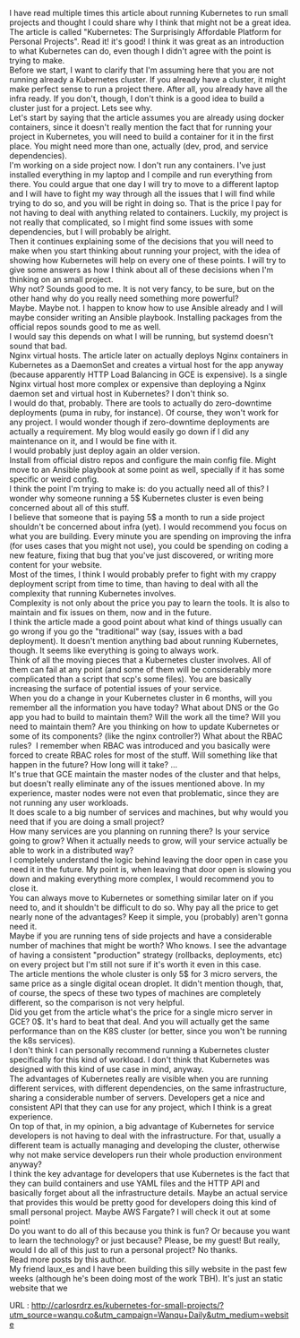   I have read multiple times this article about running Kubernetes to run small projects and thought I could share why I think that might not be a great idea.  
    The article is called "Kubernetes: The Surprisingly Affordable Platform for Personal Projects". Read it! it's good! I think it was great as an introduction to what Kubernetes can do, even though I didn't agree with the point is trying to make.  
    Before we start, I want to clarify that I'm assuming here that you are not running already a Kubernetes cluster. If you already have a cluster, it might make perfect sense to run a project there. After all, you already have all the infra ready. If you don't, though, I don't think is a good idea to build a cluster just for a project. Lets see why.  
    Let's start by saying that the article assumes you are already using docker containers, since it doesn't really mention the fact that for running your project in Kubernetes, you will need to build a container for it in the first place. You might need more than one, actually (dev, prod, and service dependencies).  
    I'm working on a side project now. I don't run any containers. I've just installed everything in my laptop and I compile and run everything from there. You could argue that one day I will try to move to a different laptop and I will have to fight my way through all the issues that I will find while trying to do so, and you will be right in doing so. That is the price I pay for not having to deal with anything related to containers. Luckily, my project is not really that complicated, so I might find some issues with some dependencies, but I will probably be alright.  
    Then it continues explaining some of the decisions that you will need to make when you start thinking about running your project, with the idea of showing how Kubernetes will help on every one of these points. I will try to give some answers as how I think about all of these decisions when I'm thinking on an small project.  
    Why not? Sounds good to me. It is not very fancy, to be sure, but on the other hand why do you really need something more powerful?  
    Maybe. Maybe not. I happen to know how to use Ansible already and I will maybe consider writing an Ansible playbook. Installing packages from the official repos sounds good to me as well.  
    I would say this depends on what I will be running, but systemd doesn't sound that bad.  
    Nginx virtual hosts. The article later on actually deploys Nginx containers in Kubernetes as a DaemonSet and creates a virtual host for the app anyway (because apparently HTTP Load Balancing in GCE is expensive). Is a single Nginx virtual host more complex or expensive than deploying a Nginx daemon set and virtual host in Kubernetes? I don't think so.  
    I would do that, probably. There are tools to actually do zero-downtime deployments (puma in ruby, for instance). Of course, they won't work for any project. I would wonder though if zero-downtime deployments are actually a requirement. My blog would easily go down if I did any maintenance on it, and I would be fine with it.  
    I would probably just deploy again an older version.  
    Install from official distro repos and configure the main config file. Might move to an Ansible playbook at some point as well, specially if it has some specific or weird config.  
    I think the point I'm trying to make is: do you actually need all of this? I wonder why someone running a 5$ Kubernetes cluster is even being concerned about all of this stuff.  
    I believe that someone that is paying 5$ a month to run a side project shouldn't be concerned about infra (yet). I would recommend you focus on what you are building. Every minute you are spending on improving the infra (for uses cases that you might not use), you could be spending on coding a new feature, fixing that bug that you've just discovered, or writing more content for your website.  
    Most of the times, I think I would probably prefer to fight with my crappy deployment script from time to time, than having to deal with all the complexity that running Kubernetes involves.  
    Complexity is not only about the price you pay to learn the tools. It is also to maintain and fix issues on them, now and in the future.  
    I think the article made a good point about what kind of things usually can go wrong if you go the "traditional" way (say, issues with a bad deployment). It doesn't mention anything bad about running Kubernetes, though. It seems like everything is going to always work.  
    Think of all the moving pieces that a Kubernetes cluster involves. All of them can fail at any point (and some of them will be considerably more complicated than a script that scp's some files). You are basically increasing the surface of potential issues of your service.  
    When you do a change in your Kubernetes cluster in 6 months, will you remember all the information you have today? What about DNS or the Go app you had to build to maintain them? Will the work all the time? Will you need to maintain them? Are you thinking on how to update Kubernetes or some of its components? (like the nginx controller?) What about the RBAC rules?  I remember when RBAC was introduced and you basically were forced to create RBAC roles for most of the stuff. Will something like that happen in the future? How long will it take? ...  
    It's true that GCE maintain the master nodes of the cluster and that helps, but doesn't really eliminate any of the issues mentioned above. In my experience, master nodes were not even that problematic, since they are not running any user workloads.  
    It does scale to a big number of services and machines, but why would you need that if you are doing a small project?  
    How many services are you planning on running there? Is your service going to grow? When it actually needs to grow, will your service actually be able to work in a distributed way?  
    I completely understand the logic behind leaving the door open in case you need it in the future. My point is, when leaving that door open is slowing you down and making everything more complex, I would recommend you to close it.  
    You can always move to Kubernetes or something similar later on if you need to, and it shouldn't be difficult to do so. Why pay all the price to get nearly none of the advantages? Keep it simple, you (probably) aren't gonna need it.  
    Maybe if you are running tens of side projects and have a considerable number of machines that might be worth? Who knows. I see the advantage of having a consistent "production" strategy (rollbacks, deployments, etc) on every project but I'm still not sure if it's worth it even in this case.   
    The article mentions the whole cluster is only 5$ for 3 micro servers, the same price as a single digital ocean droplet. It didn't mention though, that, of course, the specs of these two types of machines are completely different, so the comparison is not very helpful.  
    Did you get from the article what's the price for a single micro server in GCE? 0$. It's hard to beat that deal. And you will actually get the same performance than on the K8S cluster (or better, since you won't be running the k8s services).  
    I don't think I can personally recommend running a Kubernetes cluster specifically for this kind of workload. I don't think that Kubernetes was designed with this kind of use case in mind, anyway.  
    The advantages of Kubernetes really are visible when you are running different services, with different dependencies, on the same infrastructure, sharing a considerable number of servers. Developers get a nice and consistent API that they can use for any project, which I think is a great experience.  
    On top of that, in my opinion, a big advantage of Kubernetes for service developers is not having to deal with the infrastructure. For that, usually a different team is actually managing and developing the cluster, otherwise why not make service developers run their whole production environment anyway?  
    I think the key advantage for developers that use Kubernetes is the fact that they can build containers and use YAML files and the HTTP API and basically forget about all the infrastructure details. Maybe an actual service that provides this would be pretty good for developers doing this kind of small personal project. Maybe AWS Fargate? I will check it out at some point!  
    Do you want to do all of this because you think is fun? Or because you want to learn the technology? or just because? Please, be my guest! But really, would I do all of this just to run a personal project? No thanks.  
    Read more posts by this author.  
    My friend laux_es and I have been building this silly website in the past few weeks (although he's been doing most of the work TBH). It's just an static website that we  
    
  URL : http://carlosrdrz.es/kubernetes-for-small-projects/?utm_source=wanqu.co&utm_campaign=Wanqu+Daily&utm_medium=website